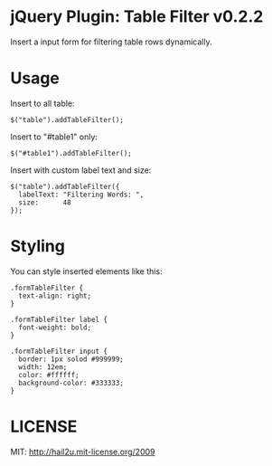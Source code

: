 jQuery Plugin: Table Filter v0.2.2
==================================

Insert a input form for filtering table rows dynamically.


Usage
=====

Insert to all table:

    $("table").addTableFilter();

Insert to "#table1" only:

    $("#table1").addTableFilter();

Insert with custom label text and size:

    $("table").addTableFilter({
      labelText: "Filtering Words: ",
      size:      48
    });


Styling
=======

You can style inserted elements like this:

    .formTableFilter {
      text-align: right;
    }
    
    .formTableFilter label {
      font-weight: bold;
    }
    
    .formTableFilter input {
      border: 1px solod #999999;
      width: 12em;
      color: #ffffff;
      background-color: #333333;
    }


LICENSE
=======

MIT: http://hail2u.mit-license.org/2009
